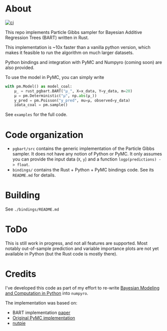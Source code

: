 # About

[![ci](https://github.com/elanmart/rust-pgbart/actions/workflows/ci.yaml/badge.svg)](https://github.com/elanmart/rust-pgbart/actions/workflows/ci.yaml)

This repo implements Particle Gibbs sampler for Bayesian Additive Regression Trees (BART) written in Rust.

This implementation is ~10x faster than a vanilla python version, which makes it feasible to run the algorithm on much larger datasets.

Python bindings and integration with PyMC and Numpyro (coming soon) are also provided.

To use the model in PyMC, you can simply write

```python
with pm.Model() as model_coal:
    μ_ = rust_pgbart.BART("μ_", X=x_data, Y=y_data, m=20)
    μ = pm.Deterministic("μ", np.abs(μ_))
    y_pred = pm.Poisson("y_pred", mu=μ, observed=y_data)
    idata_coal = pm.sample()
```

See `examples` for the full code. 

# Code organization

- `pgbart/src` contains the generic implementation of the Particle Gibbs sampler. 
It does not have any notion of Python or PyMC. It only assumes you can provide the input data (`X`, `y`) and
a function `logp(predictions) -> float`.
- `bindings/` contains the Rust + Python + PyMC bindings code. See its `README.md` for details. 

# Building

See `./bindings/README.md`

# ToDo

This is still work in progress, and not all features are supported. Most notably out-of-sample prediction and variable importance plots are not yet available in Python (but the Rust code is mostly there).

# Credits

I've developed this code as part of my effort to re-write [Bayesian Modeling and Computation in Python](https://bayesiancomputationbook.com/welcome.html) into `numpyro`.

The implementation was based on:
- BART implementation [paper](https://arxiv.org/abs/2206.03619)
- [Original PyMC implementation](https://github.com/pymc-devs/pymc-bart/tree/0f0e3617ac03877448f5eded315e8cb810d1d0cb)
- [nutpie](https://github.com/pymc-devs/nutpie/tree/9029f9167496ad72fcd56975e56836798da75e0d)
